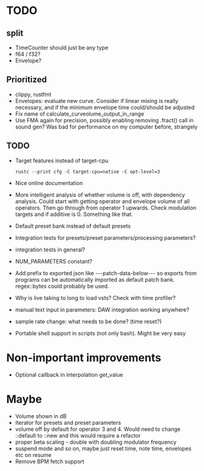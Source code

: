 # TODO

## split

* TimeCounter should just be any type
* f64 / f32?
* Envelope?

## Prioritized

* clippy, rustfmt
* Envelopes: evaluate new curve. Consider if linear mixing is really
  necessary, and if the minimum envelope time could/should be adjusted
* Fix name of calculate_curveolume_output_in_range
* Use FMA again for precision, possibly enabling removing .fract() call
  in sound gen? Was bad for performance on my computer before, strangely


## TODO

* Target features instead of target-cpu

    `rustc --print cfg -C target-cpu=native -C opt-level=3`

* Nice online documentation
* More intelligent analysis of whether volume is off, with dependency analysis.
  Could start with getting operator and envelope volume of all operators. Then
  go through from operator 1 upwards. Check modulation targets and if additive is 0.
  Something like that.
* Default preset bank instead of default presets
* Integration tests for presets/preset parameters/processing parameters?
* integration tests in general?
* NUM_PARAMETERS constant?

* Add prefix to exported json like ---patch-data-below--- so exports from
  programs can be automatically imported as default patch bank. regex::bytes
  could probably be used.
* Why is live taking to long to load vsts? Check with time profiler?
* manual text input in parameters: DAW integration working anywhere?
* sample rate change: what needs to be done? (time reset?)
* Portable shell support in scripts (not only bash). Might be very easy

# Non-important improvements

* Optional callback in interpolation get_value

# Maybe

* Volume shown in dB
* Iterator for presets and preset parameters
* volume off by default for operator 3 and 4. Would need to change ::default to ::new and this would require a refactor
* proper beta scaling - double with doubling modulator frequency
* suspend mode and so on, maybe just reset time, note time, envelopes etc on resume
* Remove BPM fetch support
